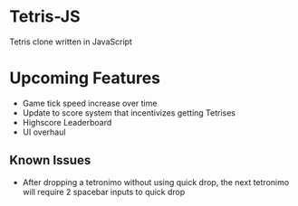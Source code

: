 # Tetris-JS
Tetris clone written in JavaScript 

# Upcoming Features
- Game tick speed increase over time
- Update to score system that incentivizes getting Tetrises
- Highscore Leaderboard
- UI overhaul

## Known Issues
- After dropping a tetronimo without using quick drop, the next tetronimo will require 2 spacebar inputs to quick drop
